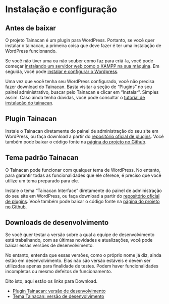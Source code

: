 # Instalação e configuração #

## Antes de baixar ##

O projeto Tainacan é um plugin para WordPress. Portanto, se você quer instalar o tainacan, a primeira coisa que deve fazer é ter uma instalação de WordPress funcionando.

Se você não tiver uma ou não souber como faz para criá-la, você pode começar [instalando um servidor web como o XAMPP na sua máquina](/pt-br/xampp). Em seguida, você pode [instalar e configurar o Wordpress](/pt-br/wordpress).

Uma vez que você tenha seu WordPress configurado, você não precisa fazer download do Tainacan. Basta visitar a seção de “Plugins” no seu painel administrativo, buscar pelo Tainacan e clicar em “Instalar”. Simples assim. Caso ainda tenha dúvidas, você pode consultar o [tutorial de instalação do tainacan](/pt-br/tainacan).

## Plugin Tainacan ##

Instale o Tainacan diretamente do painel de administração do seu site em WordPress, ou faça download a partir do [repositório oficial de plugins](https://wordpress.org/plugins/tainacan). Você também pode baixar o código fonte na [página do projeto no Github](https://github.com/tainacan/tainacan).

## Tema padrão Tainacan ##

O Tainacan pode funcionar com qualquer tema de WordPress. No entanto, para garantir todas as funcionalidades que ele oferece, é preciso que você utilize um tema preparado para ele.

Instale o tema “Tainacan Interface” diretamente do painel de administração do seu site em WordPress, ou faça download a partir do [repositório oficial de plugins](https://wordpress.org/themes/tainacan-interface). Você também pode baixar o código fonte na [página do projeto no Github](https://github.com/tainacan/tainacan-theme).

## Downloads de desenvolvimento ##

Se você quer testar a versão sobre a qual a equipe de desenvolvimento está trabalhando, com as últimas novidades e atualizações, você pode baixar essas versões de desenvolvimento.

No entanto, entenda que essas versões, como o próprio nome já diz, ainda estão em desenvolvimento. Elas não são versão estáveis e devem ser utilizadas apenas para finalidade de testes. Podem haver funcionalidades incompletas ou mesmo defeitos de funcionamento.

Dito isto, aqui estão os links para Download.

* [Plugin Tainacan: versão de desenvolvimento](https://tainacan.org/nightly-builds/tainacan-nightly.zip)  
* [Tema Tainacan: versão de desenvolvimento](https://tainacan.org/nightly-builds/tainacan-interface-nightly.zip)
